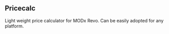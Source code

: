 <h2>Pricecalc</h2>
<p>Light weight price calculator for MODx Revo. Can be easily adopted for any platform.</p>